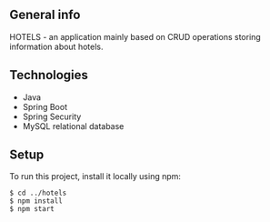 ## General info

HOTELS - an application mainly based on CRUD operations storing information about hotels.

## Technologies

* Java
* Spring Boot 
* Spring Security
* MySQL relational database

## Setup 

To run this project, install it locally using npm:

````````
$ cd ../hotels
$ npm install
$ npm start

